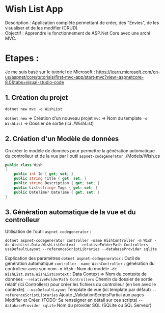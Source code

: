 # Wish List App

Description : Application complète permettant de créer, des "Envies", de les visualiser et de les modifier (CRUD).  
Objectif : Apprendre le fonctionnement de ASP.Net Core avec une archi MVC.

# Etapes :

Je me suis basé sur le tutoriel de Microsoft : https://learn.microsoft.com/en-us/aspnet/core/tutorials/first-mvc-app/start-mvc?view=aspnetcore-8.0&tabs=visual-studio-code

## 1. Création du projet 
```shell
dotnet new mvc -o WishList
```
`dotnet new` => Création d'un nouveau projet
`mvc` => Nom du template
`-o WishList` => Dossier de sortie (ici ./WishList)

## 2. Création d'un Modèle de données
On créer le modèle de données pour permettre la génération automatique du controlleur et de la vue par l'outil `aspnet-codegenerator` 
./Models/Wish.cs
```c#
public class Wish
{
    public int Id { get; set; }
    public string Title { get; set; }
    public string Description { get; set; }
    public List<string> Tags { get; set; }
    public DateTime? DateTime { get; set; }
}
```

## 3. Génération automatique de la vue et du controlleur
Utilisation de l'outil `aspnet-codegenerator` :
```shell
dotnet aspnet-codegenerator controller -name WishController -m Wish -dc WishList.Data.WishListContext --relativeFolderPath Controllers --useDefaultLayout --referenceScriptLibraries --databaseProvider sqlite
```
Explication des paramètres 
`dotnet aspnet-codegenerator` : Outil de génération automatique
`controller -name WishController` : génération du controlleur avec son nom
`-m Wish` : Nom du modèle
`-dc WishList.Data.WishListContext` : Data Context => Nom du contexte de données
`--relativeFolderPath Controllers` 	Chemin du dossier de sortie relatif (ici Controllers) pour créer les fichiers du controlleur (en lien avec le contexte).
`--useDefaultLayout` Template de vue (ici template par défaut)
`--referenceScriptLibraries` Ajoute _ValidationScriptsPartial aux pages Modifier et Créer. (TODO: Se renseigner en détail sur ces scripts)
`--databaseProvider sqlite` Nom du provider SQL (SQLite ou SQL Serveur)

